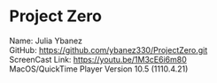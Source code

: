 # Project Zero
Name: Julia Ybanez <br />
GitHub: https://github.com/ybanez330/ProjectZero.git <br/>
ScreenCast Link: https://youtu.be/1M3cE6i6m80 <br/>
MacOS/QuickTime Player Version 10.5 (1110.4.21)